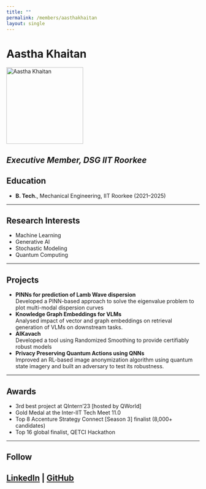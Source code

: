 ```yaml
---
title: ""
permalink: /members/aasthakhaitan
layout: single
---
```

# Aastha Khaitan
<img src="{{ site.baseurl }}/assets/images/members/y22/aasthakhaitan.jpeg" width="200" height="200" alt="Aastha Khaitan">


*Executive Member, DSG IIT Roorkee*
---

## Education  
- **B. Tech.**, Mechanical Engineering, IIT Roorkee (2021–2025)    
---
## Research Interests  
- Machine Learning
- Generative AI
- Stochastic Modeling
- Quantum Computing

---
## Projects  
- **PINNs for prediction of Lamb Wave dispersion**  
  Developed a PINN-based approach to solve the eigenvalue problem to plot multi-modal dispersion curves
- **Knowledge Graph Embeddings for VLMs**  
  Analysed impact of vector and graph embeddings on retrieval generation of VLMs on downstream tasks.
- **AIKavach**  
  Developed a tool using Randomized Smoothing to provide certifiably robust models
- **Privacy Preserving Quantum Actions using QNNs**  
  Improved an RL-based image anonymization algorithm using quantum state imagery and built an adversary to test its robustness.

---
## Awards
- 3rd best project at QIntern’23 [hosted by QWorld]
- Gold Medal at the Inter-IIT Tech Meet 11.0
- Top 8 Accenture Strategy Connect [Season 3] finalist (8,000+ candidates)
- Top 16 global finalist, QETCI Hackathon

---
## Follow
[LinkedIn](https://www.linkedin.com/in/aasthakhaitan) | [GitHub](https://github.com/AK1405)
---
